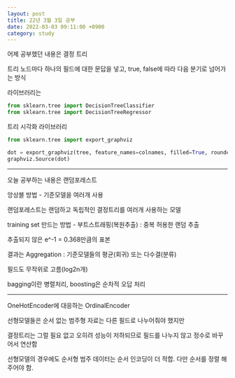 ```yaml
---
layout: post
title: 22년 3월 3일 공부
date: 2022-03-03 09:11:00 +0900
category: study
---
```


어제 공부했던 내용은 결정 트리

트리 노드마다 하나의 필드에 대한 문답을 넣고, true, false에 따라 다음 분기로 넘어가는 방식

라이브러리는
``` python
from sklearn.tree import DecisionTreeClassifier
from sklearn.tree import DecisionTreeRegressor
```

트리 시각화 라이브러리

``` python
from sklearn.tree import export_graphviz

dot = export_graphviz(tree, feature_names=colnames, filled=True, rounded=True)   
graphviz.Source(dot)
```

***

오늘 공부하는 내용은 랜덤포레스트

앙상블 방법 - 기준모델을 여러개 사용

랜덤포레스트는 랜덤하고 독립적인 결정트리를 여러개 사용하는 모델

training set 만드는 방법 - 부트스트래핑(복원추출) : 중복 허용한 랜덤 추출

추출되지 않은 e^-1 = 0.368만큼의 표본

결과는 Aggregation : 기준모델들의 평균(회귀) 또는 다수결(분류)

필드도 무작위로 고름(log2n개)


bagging이란 병렬처리, boosting은 순차적 오답 처리

***

OneHotEncoder에 대응하는 OrdinalEncoder

선형모델들은 순서 없는 범주형 자료는 다른 필드로 나누어줘야 했지만

결정트리는 그럴 필요 없고 오히려 성능이 저하되므로 필드를 나누지 않고 정수로 바꾸어서 연산함

선형모델의 경우에도 순서형 범주 데이터는 순서 인코딩이 더 적합. 다만 순서를 정렬 해 주어야 함.